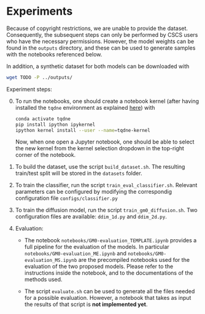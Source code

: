 # Experiments

Because of copyright restrictions, we are unable to provide the dataset. Consequently, the subsequent steps can only be performed by CSCS users who have the necessary permissions. However, the model weights can be found in the `outputs` directory, and these can be used to generate samples with the notebooks referenced below. 

In addition, a synthetic dataset for both models can be downloaded with
```bash 
wget TODO -P ../outputs/ 
 ```

Experiment steps:

0. To run the notebooks, one should create a notebook kernel (after having installed the `tqdne` environment as explained [here](../README.md)) with
    ```bash 
    conda activate tqdne
    pip install ipython ipykernel
    ipython kernel install --user --name=tqdne-kernel
    ```
    Now, when one open a Jupyter notebook, one should be able to select the new kernel from the kernel selection dropdown in the top-right corner of the notebook.

1. To build the dataset, use the script `build_dataset.sh`. The resulting train/test split will be stored in the `datasets` folder.

2. To train the classifier, run the script `train_eval_classifier.sh`. Relevant parameters can be configured by modifying the correspondig configuration file `configs/classifier.py`

3. To train the diffusion model, run the script `train_gm0_diffusion.sh`. Two configuration files are available: `ddim_1d.py` and `ddim_2d.py`. 

4. Evaluation: 
    - The notebook `notebooks/GM0-evaluation_TEMPLATE.ipynb` provides a full pipeline for the evaluation of the models. In particular `notebooks/GM0-evaluation_ME.ipynb` and `notebooks/GM0-evaluation_MS.ipynb` are the precompiled notebooks used for the evaluation of the two proposed models. Please refer to the instructions inside the notebook, and to the documentations of the methods used. 

    - The script `evaluate.sh` can be used to generate all the files needed for a possible evaluation. However, a notebook that takes as input the results of that script is **not implemented yet**. 